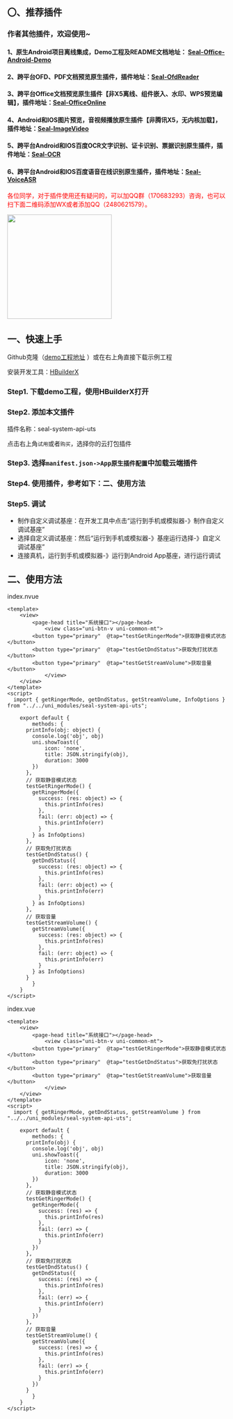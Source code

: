 ## 〇、推荐插件 

### 作者其他插件，欢迎使用~

#### 1、原生Android项目离线集成，Demo工程及README文档地址： [Seal-Office-Android-Demo](https://github.com/silianpan/Seal-Office-Android-Demo)

#### 2、跨平台OFD、PDF文档预览原生插件，插件地址：[Seal-OfdReader]()

#### 3、跨平台Office文档预览原生插件【非X5离线、组件嵌入、水印、WPS预览编辑】，插件地址：[Seal-OfficeOnline](https://ext.dcloud.net.cn/plugin?id=3226)

#### 4、Android和IOS图片预览，音视频播放原生插件【非腾讯X5，无内核加载】，插件地址：[Seal-ImageVideo](https://ext.dcloud.net.cn/plugin?id=5478)

#### 5、跨平台Android和IOS百度OCR文字识别、证卡识别、票据识别原生插件，插件地址：[Seal-OCR](https://ext.dcloud.net.cn/plugin?id=7725)

#### 6、跨平台Android和IOS百度语音在线识别原生插件，插件地址：[Seal-VoiceASR](https://ext.dcloud.net.cn/plugin?id=8950)

<span style="color:red">各位同学，对于插件使用还有疑问的，可以加QQ群（170683293）咨询，也可以扫下面二维码添加WX或者添加QQ（2480621579）。</span>

<img src="http://silianpan.cn/upload/2022/01/01/Seal-UniPlugin-WeiXin-Me.jpg" width="240" style="width:240px;" />



## 一、快速上手

Github克隆（[demo工程地址](https://github.com/silianpan/Seal-UniPlugin-UTS-Demo) ）或在右上角直接下载示例工程

安装开发工具：[HBuilderX](https://www.dcloud.io/hbuilderx.html)

### Step1. 下载demo工程，使用HBuilderX打开

### Step2. 添加本文插件

插件名称：seal-system-api-uts

点击右上角`试用`或者`购买`，选择你的云打包插件

### Step3. 选择`manifest.json->App原生插件配置`中加载云端插件

### Step4. 使用插件，参考如下：二、使用方法

### Step5. 调试

* 制作自定义调试基座：在开发工具中点击“运行到手机或模拟器-》制作自定义调试基座”
* 选择自定义调试基座：然后“运行到手机或模拟器-》基座运行选择-》自定义调试基座”
* 连接真机，运行到手机或模拟器-》运行到Android App基座，进行运行调试

## 二、使用方法

index.nvue

```vue
<template>
	<view>
		<page-head title="系统接口"></page-head>
			<view class="uni-btn-v uni-common-mt">
        <button type="primary"  @tap="testGetRingerMode">获取静音模式状态</button>
        <button type="primary"  @tap="testGetDndStatus">获取免打扰状态</button>
        <button type="primary"  @tap="testGetStreamVolume">获取音量</button>
			</view>
	</view>
</template>
<script>
  import { getRingerMode, getDndStatus, getStreamVolume, InfoOptions } from "../../uni_modules/seal-system-api-uts";
	
	export default {
		methods: {
      printInfo(obj: object) {
        console.log('obj', obj)
        uni.showToast({
            icon: 'none',
            title: JSON.stringify(obj),
            duration: 3000
        })
      },
      // 获取静音模式状态
      testGetRingerMode() {
        getRingerMode({
          success: (res: object) => {
            this.printInfo(res)
          },
          fail: (err: object) => {
            this.printInfo(err)
          }
        } as InfoOptions)
      },
      // 获取免打扰状态
      testGetDndStatus() {
        getDndStatus({
          success: (res: object) => {
            this.printInfo(res)
          },
          fail: (err: object) => {
            this.printInfo(err)
          }
        } as InfoOptions)
      },
      // 获取音量
      testGetStreamVolume() {
        getStreamVolume({
          success: (res: object) => {
            this.printInfo(res)
          },
          fail: (err: object) => {
            this.printInfo(err)
          }
        } as InfoOptions)
      }
		}
	}
</script>
```

index.vue

```vue
<template>
	<view>
		<page-head title="系统接口"></page-head>
			<view class="uni-btn-v uni-common-mt">
        <button type="primary"  @tap="testGetRingerMode">获取静音模式状态</button>
        <button type="primary"  @tap="testGetDndStatus">获取免打扰状态</button>
        <button type="primary"  @tap="testGetStreamVolume">获取音量</button>
			</view>
	</view>
</template>
<script>
  import { getRingerMode, getDndStatus, getStreamVolume } from "../../uni_modules/seal-system-api-uts";
	
	export default {
		methods: {
      printInfo(obj) {
        console.log('obj', obj)
        uni.showToast({
            icon: 'none',
            title: JSON.stringify(obj),
            duration: 3000
        })
      },
      // 获取静音模式状态
      testGetRingerMode() {
        getRingerMode({
          success: (res) => {
            this.printInfo(res)
          },
          fail: (err) => {
            this.printInfo(err)
          }
        })
      },
      // 获取免打扰状态
      testGetDndStatus() {
        getDndStatus({
          success: (res) => {
            this.printInfo(res)
          },
          fail: (err) => {
            this.printInfo(err)
          }
        })
      },
      // 获取音量
      testGetStreamVolume() {
        getStreamVolume({
          success: (res) => {
            this.printInfo(res)
          },
          fail: (err) => {
            this.printInfo(err)
          }
        })
      }
		}
	}
</script>
```

